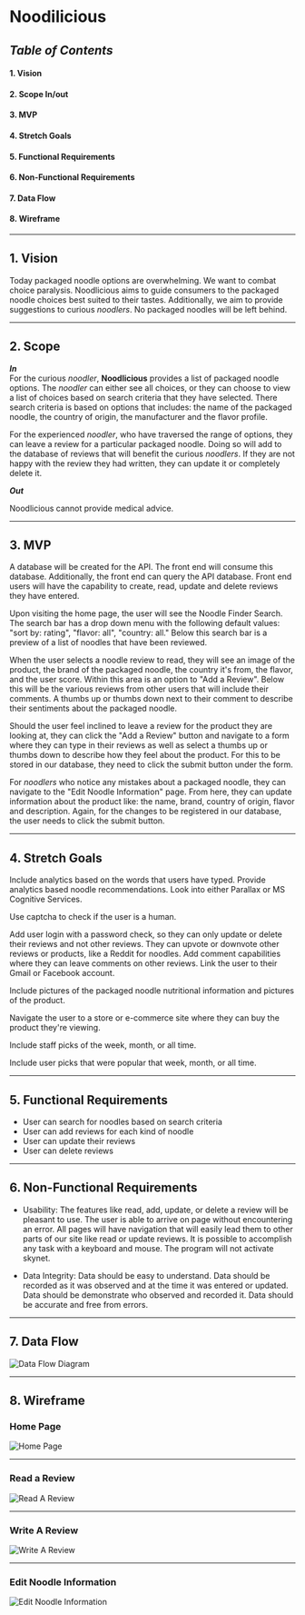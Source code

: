 # Noodilicious

## _Table of Contents_
#### 1. Vision
#### 2. Scope In/out
#### 3. MVP
#### 4. Stretch Goals
#### 5. Functional Requirements
#### 6. Non-Functional Requirements
#### 7. Data Flow
#### 8. Wireframe
---

## 1. Vision
Today packaged noodle options are overwhelming.  We want to combat choice paralysis.  Noodlicious aims to guide consumers to the packaged noodle choices best suited to their tastes.  Additionally, we aim to provide suggestions to curious _noodlers_.  No packaged noodles will be left behind.

---
## 2. Scope
_**In**_  
For the curious _noodler_, **Noodlicious** provides a list of packaged noodle options.  The _noodler_ can either see all choices, or they can choose to view a list of choices based on search criteria that they have selected.  There search criteria is based on options that includes: the name of the packaged noodle, the country of origin, the manufacturer and the flavor profile.

For the experienced _noodler_, who have traversed the range of options, they can leave a review for a particular packaged noodle.  Doing so will add to the database of reviews that will benefit the curious _noodlers_.  If they are not happy with the review they had written, they can update it or completely delete it.

_**Out**_ 

Noodlicious cannot provide medical advice.

---

## 3. MVP
A database will be created for the API.  The front end will consume this database.  Additionally, the front end can 
query the API database.  Front end users will have the capability to create, read, update and delete reviews they have entered.

Upon visiting the home page, the user will see the Noodle Finder Search.  The search bar has a drop down menu with the following default values: "sort by: rating", "flavor: all", "country: all."  Below this search bar is a preview of a list of noodles that have been reviewed.

When the user selects a noodle review to read, they will see an image of the product, the brand of the packaged noodle, the country it's from, the flavor, and the user score. Within this area is an option to "Add a Review".  Below this will be the various reviews from other users that will include their comments. A thumbs up or thumbs down next to their comment to describe their sentiments about the packaged noodle.

Should the user feel inclined to leave a review for the product they are looking at, they can click the "Add a Review" button and navigate to a form where they can type in their reviews as well as select a thumbs up or thumbs down to describe how they feel about the product.  For this to be stored in our database, they need to click the submit button under the form.

For _noodlers_ who notice any mistakes about a packaged noodle, they can navigate to the "Edit Noodle Information" page.  From here, they can update information about the product like: the name, brand, country of origin, flavor and description.  Again, for the changes to be registered in our database, the user needs to click the submit button.

---
## 4. Stretch Goals
Include analytics based on the words that users have typed.  Provide analytics based noodle recommendations.  Look into either Parallax or MS Cognitive Services.

Use captcha to check if the user is a human.

Add user login with a password check, so they can only update or delete their reviews and not other reviews.  They can upvote or downvote other reviews or products, like a Reddit for noodles.  Add comment capabilities where they can leave comments on other reviews.  Link the user to their Gmail or Facebook account.

Include pictures of the packaged noodle nutritional information and pictures of the product.  

Navigate the user to a store or e-commerce site where they can buy the product they're viewing.

Include staff picks of the week, month, or all time.

Include user picks that were popular that week, month, or all time.

---
## 5. Functional Requirements
- User can search for noodles based on search criteria
- User can add reviews for each kind of noodle
- User can update their reviews
- User can delete reviews

---
## 6. Non-Functional Requirements
- Usability: The features like read, add, update, or delete a review will be pleasant to use.  The user is able to arrive on page without encountering an error.  All pages will have navigation that will easily lead them to other parts of our site like read or update reviews.  It is possible to accomplish any task with a keyboard and mouse.  The program will not activate skynet.

- Data Integrity: Data should be easy to understand.  Data should be recorded as it was observed and at the time it was entered or updated.  Data should be demonstrate who observed and recorded it.  Data should be accurate and free from errors.

---
## 7. Data Flow
![Data Flow Diagram](https://github.com/Noodlicious/app/blob/master/Assets/DataFlow.jpg)

---
## 8. Wireframe

### Home Page

![Home Page](/Assets/NoodliciousWireFrame1.png)

---
### Read a Review

![Read A Review](/Assets/Noodlicious_Detail.png)

---
### Write A Review

![Write A Review](/Assets/Noodlicious_Review.png)

---
### Edit Noodle Information

![Edit Noodle Information](/Assets/Noodlicious_Edit.png)
